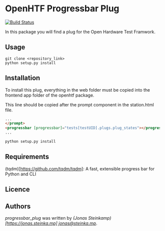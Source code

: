 # OpenHTF Progressbar Plug
[![Build Status](https://travis-ci.org/jo-nas/progressbar_plug.svg?branch=master)](https://travis-ci.org/jo-nas/progressbar_plug)


In this package you will find a plug for the Open Hardware Test Framwork.

## Usage
```
git clone <repository_link>
python setup.py install
```

## Installation
To install this plug, everything in the web folder must be copied into the frontend app folder of the openhtf package.

This line should be copied after the prompt component in the station.html file.
```html
...
</prompt>
<progressbar [progressbar]="tests[testUID].plugs.plug_states"></progressbar>
...
```

```bash
python setup.py install
```

## Requirements
(tqdm)[https://github.com/tqdm/tqdm]: A fast, extensible progress bar for Python and CLI

## Licence

## Authors
*progressbar_plug* was written by *(Jonas Steinkamp)[https://jonas.steinka.mp] <jonas@steinka.mp>*.
